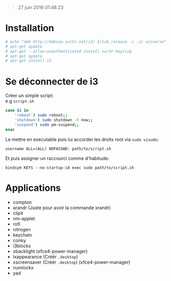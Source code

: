 > 27 juin 2016 01:48:23

# Installation

```sh
# echo "deb http://debian.sur5r.net/i3/ $(lsb_release -c -s) universe" >> /etc/apt/sources.list
# apt-get update
# apt-get --allow-unauthenticated install sur5r-keyring
# apt-get update
# apt-get install i3
```

# Se déconnecter de i3

Créer un simple script:  
e.g `script.sh`
```sh
case $1 in
	'reboot') sudo reboot;;
	'shutdown') sudo shutdown -h now;;
	'suspend') sudo pm-suspend;;
esac
```

Le mettre en executable puis lui accorder les droits root via `sudo visudo`:
```
username ALL=(ALL) NOPASSWD: path/to/script.sh
```

Et puis assigner un raccourci comme d'habitude:
```
bindsym KEYS --no-startup-id exec sudo path/to/script.sh
```

# Applications

- compton
- arandr (Juste pour avoir la commande xrandr)
- clipit
- nm-applet
- rofi
- nitrogen
- keychain
- conky
- i3blocks
- xbacklight (xfce4-power-manager)
- lxappearance (Créér `.desktop`)
- xscreensaver (Créér `.desktop`) (xfce4-power-manager)
- numlockx
- yad
